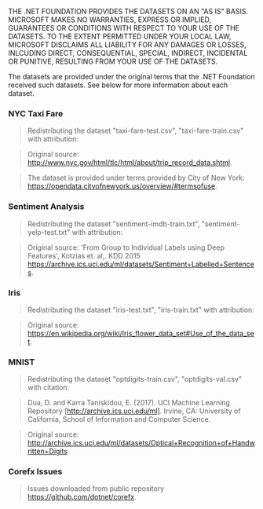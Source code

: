 THE .NET FOUNDATION PROVIDES THE DATASETS ON AN "AS IS" BASIS. MICROSOFT MAKES NO WARRANTIES, EXPRESS OR IMPLIED, GUARANTEES OR CONDITIONS WITH RESPECT TO YOUR USE OF THE DATASETS. TO THE EXTENT PERMITTED UNDER YOUR LOCAL LAW, MICROSOFT DISCLAIMS ALL LIABILITY FOR ANY DAMAGES OR LOSSES, INLCUDING DIRECT, CONSEQUENTIAL, SPECIAL, INDIRECT, INCIDENTAL OR PUNITIVE, RESULTING FROM YOUR USE OF THE DATASETS.

The datasets are provided under the original terms that the .NET Foundation received such datasets. See below for more information about each dataset.

### NYC Taxi Fare

> Redistributing the dataset "taxi-fare-test.csv", "taxi-fare-train.csv" with attribution:

> Original source: http://www.nyc.gov/html/tlc/html/about/trip_record_data.shtml.

> The dataset is provided under terms provided by City of New York: https://opendata.cityofnewyork.us/overview/#termsofuse.

### Sentiment Analysis

> Redistributing the dataset "sentiment-imdb-train.txt", "sentiment-yelp-test.txt" with attribution:

> Original source: 'From Group to Individual Labels using Deep Features', Kotzias et. al,. KDD 2015  https://archive.ics.uci.edu/ml/datasets/Sentiment+Labelled+Sentences.

### Iris

> Redistributing the dataset "iris-test.txt", "iris-train.txt" with attribution:

> Original source: https://en.wikipedia.org/wiki/Iris_flower_data_set#Use_of_the_data_set.

### MNIST

> Redistributing the dataset "optdigits-train.csv", "optdigits-val.csv" with citation:

> Dua, D. and Karra Taniskidou, E. (2017). UCI Machine Learning Repository [http://archive.ics.uci.edu/ml]. Irvine, CA: University of California, School of Information and Computer Science. 

> Original source: http://archive.ics.uci.edu/ml/datasets/Optical+Recognition+of+Handwritten+Digits

### Corefx Issues

> Issues downloaded from public repository https://github.com/dotnet/corefx.
